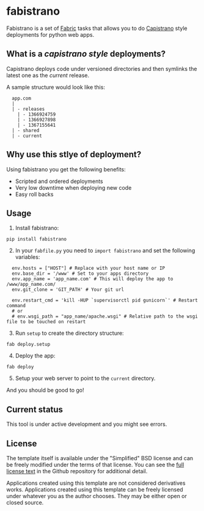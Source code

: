 fabistrano
============

Fabistrano is a set of [Fabric](http://docs.fabfile.org/en/1.6/) tasks that allows you to do [Capistrano](https://github.com/capistrano/capistrano) style deployments for python web apps.

## What is a _capistrano style_ deployments?

Capistrano deploys code under versioned directories and then symlinks the latest one as the *current* release.

A sample structure would look like this:

  ```
    app.com
    |
    | - releases
      | - 1366924759
      | - 1366927898
      | - 1367155641
    | - shared
    | - current
  ```

## Why use this stlye of deployment?

Using fabistrano you get the following benefits:

- Scripted and ordered deployments
- Very low downtime when deploying new code
- Easy roll backs

## Usage

1. Install fabistrano:

` pip install fabistrano `

2. In your `fabfile.py` you need to `import fabistrano` and set the following variables:

  ```
    env.hosts = ["HOST"] # Replace with your host name or IP
    env.base_dir = '/www' # Set to your apps directory
    env.app_name = 'app_name.com' # This will deploy the app to /www/app_name.com/
    env.git_clone = 'GIT_PATH' # Your git url

    env.restart_cmd = 'kill -HUP `supervisorctl pid gunicorn`' # Restart command
    # or
    # env.wsgi_path = "app_name/apache.wsgi" # Relative path to the wsgi file to be touched on restart
  ```


3. Run `setup` to create the directory structure:

  ` fab deploy.setup `

4. Deploy the app:

  ` fab deploy `

5. Setup your web server to point to the `current` directory.


And you should be good to go!

## Current status

This tool is under active development and you might see errors.

## License

The template itself is available under the "Simplified" BSD license and can be
freely modified under the terms of that license. You can see the 
[full license text](https://github.com/dlapiduz/fabistrano/blob/master/LICENSE>)
in the Github repository for additional detail.

Applications created using this template are not considered derivatives works.
Applications created using this template can be freely licensed under whatever
you as the author chooses. They may be either open or closed source.

